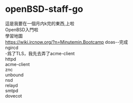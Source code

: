 # openBSD-staff-go
這是我要在一個月内k完的東西,上啦  
OpenBSD入門啦  
學習地圖  
https://wiki.ircnow.org/?n=Minutemin.Bootcamp 
doas--完成   
ngircd    
-爲了TLS，我先去弄了acme-client  
httpd  
acme-client  
znc  
unbound  
nsd  
relayd  
smtpd  
dovecot
